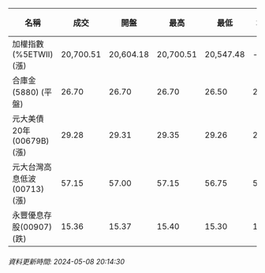 | 名稱 | 成交 | 開盤 | 最高 | 最低 | 均價 | 成交金額(億) | 昨收 | 漲跌幅 | 漲跌 | 總量 | 昨量 | 振幅 |
| -------- | -------- | -------- | -------- |-------- | -------- | -------- |-------- |-------- |-------- | -------- | -------- |-------- |
|加權指數(%5ETWII) (漲)|20,700.51|20,604.18|20,700.51|20,547.48|-|4,198.53|20,653.53|0.23%|46.98|8,219,160|0|0.74%|
|合庫金(5880) (平盤)|26.70|26.70|26.70|26.50|26.61|2.03|26.70|0.00%|0.00|7,636|9,209|0.75%|
|元大美債20年(00679B) (漲)|29.28|29.31|29.35|29.26|29.30|13.01|29.22|0.21%|0.06|44,404|45,789|0.31%|
|元大台灣高息低波(00713) (漲)|57.15|57.00|57.15|56.75|57.01|2.28|57.00|0.26%|0.15|4,005|5,168|0.70%|
|永豐優息存股(00907) (跌)|15.36|15.37|15.40|15.30|15.36|0.167|15.37|0.07%|0.01|1,088|1,378|0.65%|
###### 資料更新時間: 2024-05-08 20:14:30